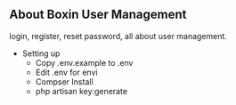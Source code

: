 ## About Boxin User Management
   login, register, reset password, all about user management.
* Setting up
   - Copy .env.example to .env
   - Edit .env for envi
   - Compser Install
   - php artisan key:generate
